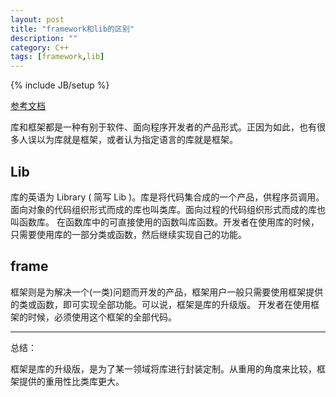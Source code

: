 ```yaml
---
layout: post
title: "framework和lib的区别"
description: ""
category: C++
tags: [framework,lib]
---
```

{% include JB/setup %}


[参考文档](http://sauzny.iteye.com/blog/1699880)

库和框架都是一种有别于软件、面向程序开发者的产品形式。正因为如此，也有很多人误以为库就是框架，或者认为指定语言的库就是框架。

Lib
---

库的英语为 Library ( 简写 Lib )。库是将代码集合成的一个产品，供程序员调用。面向对象的代码组织形式而成的库也叫类库。面向过程的代码组织形式而成的库也叫函数库。
在函数库中的可直接使用的函数叫库函数。开发者在使用库的时候，只需要使用库的一部分类或函数，然后继续实现自己的功能。

frame
-----

框架则是为解决一个(一类)问题而开发的产品，框架用户一般只需要使用框架提供的类或函数，即可实现全部功能。可以说，框架是库的升级版。
开发者在使用框架的时候，必须使用这个框架的全部代码。


----------
总结：

框架是库的升级版，是为了某一领域将库进行封装定制。从重用的角度来比较，框架提供的重用性比类库更大。

